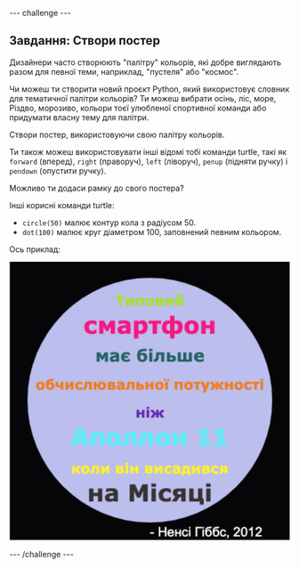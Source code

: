 \--- challenge \---

## Завдання: Створи постер

Дизайнери часто створюють "палітру" кольорів, які добре виглядають разом для певної теми, наприклад, "пустеля" або "космос".

Чи можеш ти створити новий проєкт Python, який використовує словник для тематичної палітри кольорів? Ти можеш вибрати осінь, ліс, море, Різдво, морозиво, кольори тоєї улюбленої спортивної команди або придумати власну тему для палітри.

Створи постер, використовуючи свою палітру кольорів.

Ти також можеш використовувати інші відомі тобі команди turtle, такі як `forward` (вперед), `right` (праворуч), `left` (ліворуч), `penup` (підняти ручку) і `pendown` (опустити ручку).

Можливо ти додаси рамку до свого постера?

Інші корисні команди turtle:

+ `circle(50)` малює контур кола з радіусом 50.
+ `dot(100)` малює круг діаметром 100, заповнений певним кольором. 

Ось приклад:

![знімок екрана](images/colourful-finished.png)

\--- /challenge \---